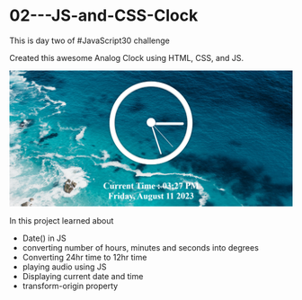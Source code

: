 # 02---JS-and-CSS-Clock

This is day two of #JavaScript30 challenge 

Created this awesome Analog Clock using HTML, CSS, and JS.

![Demo Link](Screenshots/solution.png)


In this project learned about
- Date() in JS
- converting number of hours, minutes and seconds into degrees 
- Converting 24hr time to 12hr time
- playing audio using JS
- Displaying current date and time
- transform-origin property
